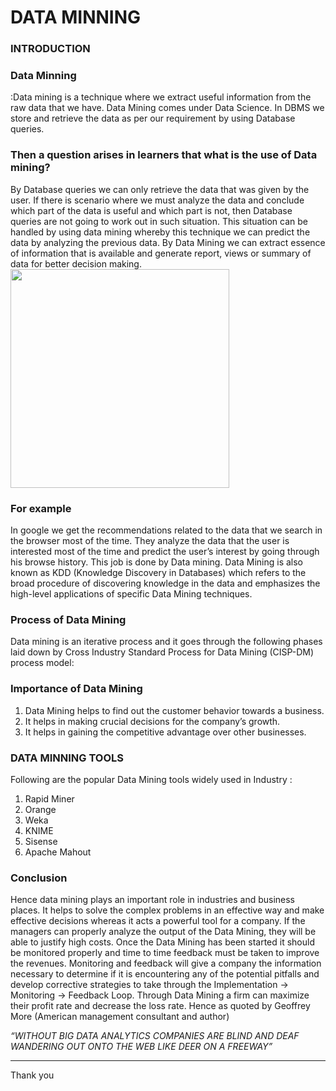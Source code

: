 # DATA MINNING
### INTRODUCTION<br>
### Data Minning
:Data mining is a technique where we extract useful information from the raw data that we have. Data
Mining comes under Data Science. In DBMS we store and retrieve the data as per our requirement
by using Database queries.<br>
### Then a question arises in learners that what is the use of Data mining?<br>
By Database queries we can only retrieve the data that was given by the user. If there is scenario
where we must analyze the data and conclude which part of the data is useful and which part is not,
then Database queries are not going to work out in such situation. This situation can be handled by
using data mining whereby this technique we can predict the data by analyzing the previous data. By
Data Mining we can extract essence of information that is available and generate report, views or
summary of data for better decision making.
<img src="https://www.wideskills.com/sites/default/files/subjects/Data%20Mining%20Tutorial/04/image1.jpeg" width="350">
### For example 
In google we get the recommendations related to the data that we search in the browser
most of the time. They analyze the data that the user is interested most of the time and predict the
user’s interest by going through his browse history. This job is done by Data mining. Data Mining
is also known as KDD (Knowledge Discovery in Databases) which refers to the broad procedure of
discovering knowledge in the data and emphasizes the high-level applications of specific Data
Mining techniques.<br>
### Process of Data Mining
Data mining is an iterative process and it goes through the following phases laid down by Cross
Industry Standard Process for Data Mining (CISP-DM) process model:
### Importance of Data Mining 
1. Data Mining helps to find out the customer behavior towards a business.
2. It helps in making crucial decisions for the company’s growth.
3. It helps in gaining the competitive advantage over other businesses.
### DATA MINNING TOOLS
Following are the popular Data Mining tools widely used in Industry :
1. Rapid Miner
2. Orange
3. Weka
4. KNIME
5. Sisense
6. Apache Mahout
### Conclusion
Hence data mining plays an important role in industries and business places. It helps to solve the
complex problems in an effective way and make effective decisions whereas it acts a powerful tool
for a company. If the managers can properly analyze the output of the Data Mining, they will be 
able to justify high costs. Once the Data Mining has been started it should be monitored properly
and time to time feedback must be taken to improve the revenues. Monitoring and feedback will
give a company the information necessary to determine if it is encountering any of the potential
pitfalls and develop corrective strategies to take through the Implementation → Monitoring →
Feedback Loop. Through Data Mining a firm can maximize their profit rate and decrease the loss
rate. Hence as quoted by Geoffrey More (American management consultant and author)

 *“WITHOUT BIG DATA ANALYTICS COMPANIES ARE BLIND AND DEAF<br>
 WANDERING OUT ONTO THE WEB LIKE DEER ON A FREEWAY”*
 
 ---
 Thank you
 



